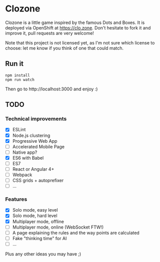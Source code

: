 # Clozone

Clozone is a little game inspired by the famous Dots and Boxes. It is deployed via OpenShift at https://clo.zone. Don't hesitate to fork it and improve it, pull requests are very welcome!

Note that this project is not licensed yet, as I'm not sure which license to choose: let me know if you think of one that could match.

## Run it

```text
npm install
npm run watch
```

Then go to http://localhost:3000 and enjoy :)

## TODO

### Technical improvements

- [x] ESLint
- [x] Node.js clustering
- [x] Progressive Web App
- [ ] Accelerated Mobile Page
- [ ] Native app?
- [x] ES6 with Babel
- [ ] ES7
- [ ] React or Angular 4+
- [ ] Webpack
- [ ] CSS grids + autoprefixer
- [ ] ...

### Features

- [x] Solo mode, easy level
- [x] Solo mode, hard level
- [x] Multiplayer mode, offline
- [ ] Multiplayer mode, online (WebSocket FTW!)
- [ ] A page explaining the rules and the way points are calculated
- [ ] Fake "thinking time" for AI
- [ ] ...

Plus any other ideas you may have ;)
